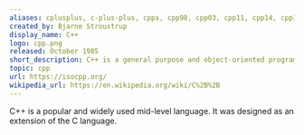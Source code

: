 ```yaml
---
aliases: cplusplus, c-plus-plus, cpps, cpp98, cpp03, cpp11, cpp14, cpp17, cpp20, cpp0x, cpp1y, cpp1z, cpp2a, cplusplus-11, c%2B%2B
created_by: Bjarne Stroustrup
display_name: C++
logo: cpp.png
released: October 1985
short_description: C++ is a general purpose and object-oriented programming language.
topic: cpp
url: https://isocpp.org/
wikipedia_url: https://en.wikipedia.org/wiki/C%2B%2B
---
```

C++ is a popular and widely used mid-level language. It was designed as an extension of the C language.

